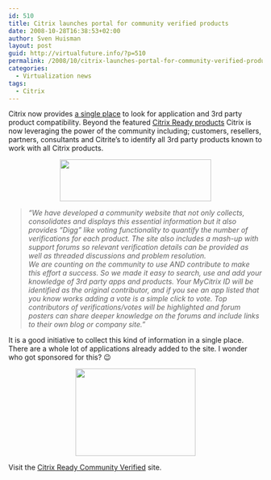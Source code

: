 ```yaml
---
id: 510
title: Citrix launches portal for community verified products
date: 2008-10-28T16:38:53+02:00
author: Sven Huisman
layout: post
guid: http://virtualfuture.info/?p=510
permalink: /2008/10/citrix-launches-portal-for-community-verified-products/
categories:
  - Virtualization news
tags:
  - Citrix
---
```

Citrix now provides <a title="Citrix ready community" href="http://community.citrix.com/citrixready" target="_blank">a single place</a> to look for application and 3rd party product compatibility. Beyond the featured <a title="Citrix Ready" href="http://www.citrix.com/ready" target="_blank">Citrix Ready products</a> Citrix is now leveraging the power of the community including; customers, resellers, partners, consultants and Citrite&#8217;s to identify all 3rd party products known to work with all Citrix products.

<p style="text-align: center;">
  <a href="https://svenhuisman.com/wp-content/uploads/2008/10/ctxcommready.jpg"><img class="size-medium wp-image-511 aligncenter" title="ctxcommready" src="https://svenhuisman.com/wp-content/uploads/2008/10/ctxcommready-300x83.jpg" alt="" width="300" height="83" /></a><!--more-->
</p>

> _&#8220;We have developed a community website that not only collects, consolidates and displays this essential information but it also provides &#8220;Digg&#8221; like voting functionality to quantify the number of verifications for each product. The site also includes a mash-up with support forums so relevant verification details can be provided as well as threaded discussions and problem resolution.    
> We are counting on the community to use AND contribute to make this effort a success. So we made it easy to search, use and add your knowledge of 3rd party apps and products. Your MyCitrix ID will be identified as the original contributor, and if you see an app listed that you know works adding a vote is a simple click to vote. Top contributors of verifications/votes will be highlighted and forum posters can share deeper knowledge on the forums and include links to their own blog or company site.&#8221;_

It is a good initiative to collect this kind of information in a single place. There are a whole lot of applications already added to the site. I wonder who got sponsored for this? 😉

<p style="text-align: center;">
  <a href="https://svenhuisman.com/wp-content/uploads/2008/10/ctxcommtop.jpg"><img class="size-medium wp-image-512 aligncenter" title="ctxcommtop" src="https://svenhuisman.com/wp-content/uploads/2008/10/ctxcommtop.jpg" alt="" width="238" height="173" /></a>
</p>

Visit the <a title="Citrix ready community" href="http://community.citrix.com/citrixready" target="_blank">Citrix Ready Community Verified</a> site.